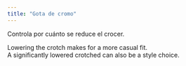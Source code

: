 ```yaml
---
title: "Gota de cromo"
---
```


Controla por cuánto se reduce el crocer.

Lowering the crotch makes for a more casual fit.  
A significantly lowered crotched can also be a style choice.




